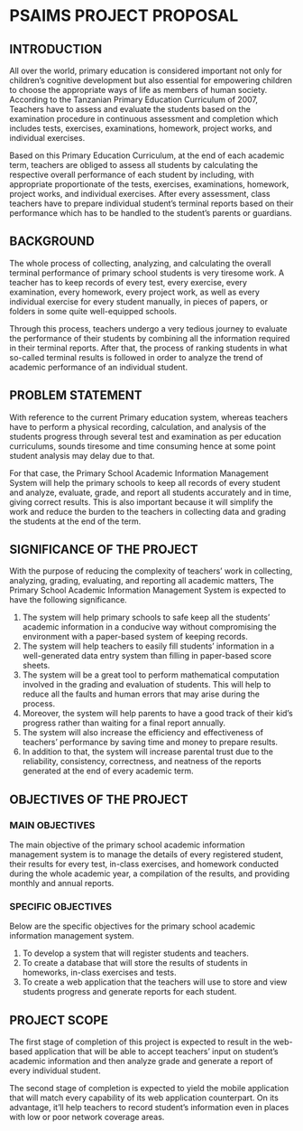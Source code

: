 # PSAIMS PROJECT PROPOSAL
## INTRODUCTION
All over the world, primary education is considered important not only for children’s cognitive development but also essential for empowering children to choose the appropriate ways of life as members of human society. According to the Tanzanian Primary Education Curriculum of 2007, Teachers have to assess and evaluate the students based on the examination procedure in continuous assessment and completion which includes tests, exercises, examinations, homework, project works, and individual exercises.

Based on this Primary Education Curriculum, at the end of each academic term, teachers are obliged to assess all students by calculating the respective overall performance of each student by including, with appropriate proportionate of the tests, exercises, examinations, homework, project works, and individual exercises. After every assessment, class teachers have to prepare individual student’s terminal reports based on their performance which has to be handled to the student’s parents or guardians.

## BACKGROUND
The whole process of collecting, analyzing, and calculating the overall terminal performance of primary school students is very tiresome work. A teacher has to keep records of every test, every exercise, every examination, every homework, every project work, as well as every individual exercise for every student manually, in pieces of papers, or folders in some quite well-equipped schools.

Through this process, teachers undergo a very tedious journey to evaluate the performance of their students by combining all the information required in their terminal reports. After that, the process of ranking students in what so-called terminal results is followed in order to analyze the trend of academic performance of an individual student. 

## PROBLEM STATEMENT
With reference to the current Primary education system, whereas teachers have to perform a physical recording, calculation, and analysis of the students progress through several test and examination as per education curriculums, sounds tiresome and time consuming hence at some point student analysis may delay due to that.

For that case, the Primary School Academic Information Management System will help the primary schools to keep all records of every student and analyze, evaluate, grade, and report all students accurately and in time, giving correct results. This is also important because it will simplify the work and reduce the burden to the teachers in collecting data and grading the students at the end of the term.

## SIGNIFICANCE OF THE PROJECT
With the purpose of reducing the complexity of teachers’ work in collecting, analyzing, grading, evaluating, and reporting all academic matters, The Primary School Academic Information Management System is expected to have the following significance. 
1. The system will help primary schools to safe keep all the students’ academic information in a conducive way without compromising the environment with a paper-based system of keeping records.
2. The system will help teachers to easily fill students’ information in a well-generated data entry system than filling in paper-based score sheets.
3. The system will be a great tool to perform mathematical computation involved in the grading and evaluation of students. This will help to reduce all the faults and human errors that may arise during the process.
4. Moreover, the system will help parents to have a good track of their kid’s progress rather than waiting for a final report annually.
5. The system will also increase the efficiency and effectiveness of teachers’ performance by saving time and money to prepare results.
6. In addition to that, the system will increase parental trust due to the reliability, consistency, correctness, and neatness of the reports generated at the end of every academic term.

## OBJECTIVES OF THE PROJECT
### MAIN OBJECTIVES
The main objective of the primary school academic information management system is to manage the details of every registered student, their results for every test, in-class exercises, and homework conducted during the whole academic year, a compilation of the results, and providing monthly and annual reports.

### SPECIFIC OBJECTIVES
Below are the specific objectives for the primary school academic information management system. 
1. To develop a system that will register students and teachers.
2. To create a database that will store the results of students in homeworks, in-class exercises and tests.
3. To create a web application that the teachers will use to store and view students progress and generate reports for each student.

## PROJECT SCOPE
The first stage of completion of this project is expected to result in the web-based application that will be able to accept teachers’ input on student’s academic information and then analyze grade and generate a report of every individual student.

The second stage of completion is expected to yield the mobile application that will match every capability of its web application counterpart. On its advantage, it’ll help teachers to record student’s information even in places with low or poor network coverage areas.
